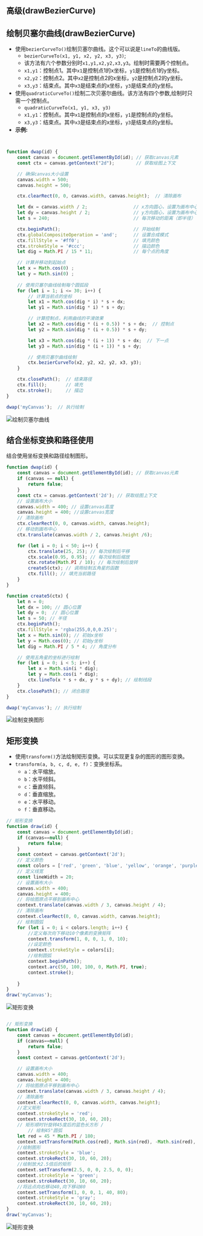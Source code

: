 
##  高级(drawBezierCurve)

## 绘制贝塞尔曲线(drawBezierCurve)
- 使用`bezierCurveTo()`绘制贝塞尔曲线。这个可以说是`lineTo`的曲线版。
    - `bezierCurveTo(x1, y1, x2, y2, x3, y3)`;
    - 该方法有六个参数分别时`x1,y1,x2,y2,x3,y3`。绘制时需要两个控制点。
    - `x1,y1`：控制点1。其中`x1`是控制点1的x坐标，`y1`是控制点1的y坐标。
    - `x2,y2`：控制点2。其中`x2`是控制点2的x坐标，`y2`是控制点2的y坐标。
    - `x3,y3`：结束点。其中`x3`是结束点的x坐标，`y3`是结束点的y坐标。
- 使用`quadraticCurveTo()`绘制二次贝塞尔曲线。该方法有四个参数,绘制时只需一个控制点。
    - `quadraticCurveTo(x1, y1, x3, y3)`
    - `x1,y1`：控制点。其中`x1`是控制点的x坐标，`y1`是控制点的y坐标。
    - `x3,y3`：结束点。其中`x3`是结束点的x坐标，`y3`是结束点的y坐标。
- **示例:**
```js


function dwap(id) {
    const canvas = document.getElementById(id); // 获取canvas元素
    const ctx = canvas.getContext("2d");        // 获取绘图上下文

    // 确保canvas大小设置
    canvas.width = 500;
    canvas.height = 500;

    ctx.clearRect(0, 0, canvas.width, canvas.height);  // 清除画布

    let dx = canvas.width / 2;                 // x方向圆心，设置为画布中心
    let dy = canvas.height / 2;                // y方向圆心，设置为画布中心
    let s = 240;                               // 每次移动的距离（即半径）

    ctx.beginPath();                           // 开始绘制
    ctx.globalCompositeOperation = 'and';      // 设置合成模式
    ctx.fillStyle = '#ff0';                    // 填充颜色
    ctx.strokeStyle = '#ccc';                  // 描边颜色
    let dig = Math.PI / 15 * 11;               // 每个点的角度

    // 计算并移动到起始点
    let x = Math.cos(0) ;
    let y = Math.sin(0) ;
    
    // 使用贝塞尔曲线绘制每个圆弧段
    for (let i = 1; i <= 30; i++) {
        // 计算当前点的坐标
        let x1 = Math.cos(dig * i) * s + dx;
        let y1 = Math.sin(dig * i) * s + dy;

        // 计算控制点，利用曲线的平滑效果
        let x2 = Math.cos(dig * (i + 0.5)) * s + dx;  // 控制点
        let y2 = Math.sin(dig * (i + 0.5)) * s + dy;

        let x3 = Math.cos(dig * (i + 1)) * s + dx;  // 下一点
        let y3 = Math.sin(dig * (i + 1)) * s + dy;

        // 使用贝塞尔曲线绘制
        ctx.bezierCurveTo(x2, y2, x2, y2, x3, y3);
    }

    ctx.closePath();  // 结束路径
    ctx.fill();       // 填充
    ctx.stroke();     // 描边
}

dwap('myCanvas');  // 执行绘制

```
![绘制贝塞尔曲线](/public/images/html/绘制贝济埃曲线.jpg)
## 结合坐标变换和路径使用
结合使用坐标变换和路径绘制图形。
```js
function dwap(id) {
    const canvas = document.getElementById(id); // 获取canvas元素
    if (canvas == null) {
        return false;
    }
    const ctx = canvas.getContext('2d'); // 获取绘图上下文
    // 设置画布大小
    canvas.width = 400; // 设置canvas高度
    canvas.height = 400; //设置canvas宽度
    // 清除画布
    ctx.clearRect(0, 0, canvas.width, canvas.height);
    // 移动到画布中心
    ctx.translate(canvas.width / 2, canvas.height /6); 

    for (let i = 0; i < 50; i++) {
        ctx.translate(25, 25); // 每次绘制后平移
        ctx.scale(0.95, 0.95); // 每次绘制后缩放
        ctx.rotate(Math.PI / 10); // 每次绘制后旋转
        create5(ctx); // 调用绘制五角星的函数
        ctx.fill(); // 填充当前路径
    }
}

function create5(ctx) {
    let n = 0;
    let dx = 100; // 圆心位置
    let dy = 0;  // 圆心位置
    let s = 50; // 半径
    ctx.beginPath();
    ctx.fillStyle = 'rgba(255,0,0,0.25)';
    let x = Math.sin(0); // 初始x坐标
    let y = Math.cos(0); // 初始y坐标
    let dig = Math.PI / 5 * 4; // 角度分布

    // 使用五角星的坐标进行绘制
    for (let i = 0; i < 5; i++) {
        let x = Math.sin(i * dig);
        let y = Math.cos(i * dig);
        ctx.lineTo(x * s + dx, y * s + dy); // 绘制线段
    }
    ctx.closePath(); // 闭合路径
}

dwap('myCanvas'); // 执行绘制

```
![绘制变换图形](/public/images/html/canvas坐标和路径结合.jpg)

## 矩形变换
- 使用`transform()`方法绘制矩形变换。可以实现更复杂的图形的图形变换。
- `transform(a, b, c, d, e, f)`：变换坐标系。
    - `a`：水平缩放。
    - `b`：水平倾斜。
    - `c`：垂直倾斜。
    - `d`：垂直缩放。
    - `e`：水平移动。
    - `f`：垂直移动。

```js
// 矩形变换
function draw(id) {
    const canvas = document.getElementById(id);
    if (canvas==null) {
        return false;
    }
    const context = canvas.getContext('2d');
    // 定义颜色
    const colors = ['red', 'green', 'blue', 'yellow', 'orange', 'purple', 'pink', 'gray', 'black', 'white']
    // 定义线宽
    const lineWidth = 20;
    // 设置画布大小
    canvas.width = 400;
    canvas.height = 400;
    // 将绘图原点平移到画布中心
    context.translate(canvas.width / 3, canvas.height / 4); 
    // 清除画布
    context.clearRect(0, 0, canvas.width, canvas.height);
    // 绘制圆弧
    for (let i = 0; i < colors.length; i++) {
        //定义每次向下移动10个像素的变换矩阵
        context.transform(1, 0, 0, 1, 0, 10);
        //设定颜色
        context.strokeStyle = colors[i];
        //绘制圆弧
        context.beginPath();
        context.arc(50, 100, 100, 0, Math.PI, true);
        context.stroke();
        
    }
}
draw('myCanvas');

```
![矩形变换](/public/images/html/canvas矩形变换.jpg)
```js

// 矩形变换
function draw(id) {
    const canvas = document.getElementById(id);
    if (canvas==null) {
        return false;
    }
    const context = canvas.getContext('2d');

    // 设置画布大小
    canvas.width = 400;
    canvas.height = 400;
    // 将绘图原点平移到画布中心
    context.translate(canvas.width / 3, canvas.height / 4);
    // 清除画布
    context.clearRect(0, 0, canvas.width, canvas.height);
    //定义矩形
    context.strokeStyle = 'red';
    context.strokeRect(30, 10, 60, 20);
    // 矩形顺时针旋转45度后的蓝色长方形 /
        // 绘制45°圆弧
    let red = 45 * Math.PI / 180;
    context.setTransform(Math.cos(red), Math.sin(red), -Math.sin(red), Math.cos(red), 0, 0);
    //绘制图形
    context.strokeStyle = 'blue';
    context.strokeRect(30, 10, 60, 20);
    //绘制放大2.5倍后的矩形
    context.setTransform(2.5, 0, 0, 2.5, 0, 0);
    context.strokeStyle = 'green';
    context.strokeRect(30, 10, 60, 20);
    //将远点向右移动40,向下移动80
    context.setTransform(1, 0, 0, 1, 40, 80);
    context.strokeStyle = 'gray';
    context.strokeRect(30, 10, 60, 20);
}
draw('myCanvas');

```
![矩形变换](/public/images/html/canvas矩形变换1.jpg)